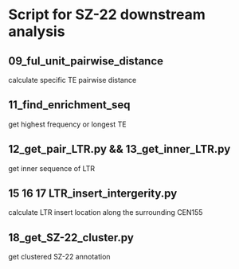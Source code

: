 # Script for SZ-22 downstream analysis  
  
## 09_ful_unit_pairwise_distance  
calculate specific TE pairwise distance  
  
## 11_find_enrichment_seq  
get highest frequency or longest TE  
    
## 12_get_pair_LTR.py  && 13_get_inner_LTR.py  
get inner sequence of LTR  

## 15 16 17 LTR_insert_intergerity.py  
calculate LTR insert location along the surrounding CEN155  
  
## 18_get_SZ-22_cluster.py  
get clustered SZ-22 annotation  
